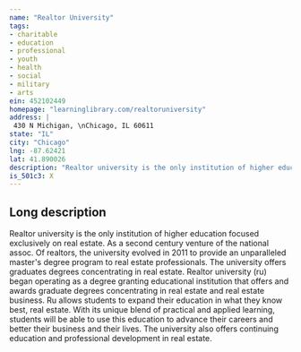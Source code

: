 ```yaml
---
name: "Realtor University"
tags:
- charitable
- education
- professional
- youth
- health
- social
- military
- arts
ein: 452102449
homepage: "learninglibrary.com/realtoruniversity"
address: |
 430 N Michigan, \nChicago, IL 60611
state: "IL"
city: "Chicago"
lng: -87.62421
lat: 41.890026
description: "Realtor university is the only institution of higher education focused exclusively on real estate and provides an unparalleled master's degree program to real estate professionals. "
is_501c3: X
---
```


## Long description

Realtor university is the only institution of higher education focused exclusively on real estate. As a second century venture of the national assoc. Of realtors, the university evolved in 2011 to provide an unparalleled master's degree program to real estate professionals. The university offers graduates degrees concentrating in real estate. Realtor university (ru) began operating as a degree granting educational institution that offers and awards graduate degrees concentrating in real estate and real estate business. Ru allows students to expand their education in what they know best, real estate. With its unique blend of practical and applied learning, students will be able to use this education to advance their careers and better their business and their lives. The university also offers continuing education and professional development in real estate. 
